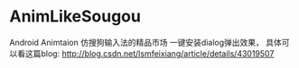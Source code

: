# AnimLikeSougou
Android Animtaion 仿搜狗输入法的精品市场 一键安装dialog弹出效果，
具体可以看这篇blog: http://blog.csdn.net/lsmfeixiang/article/details/43019507


